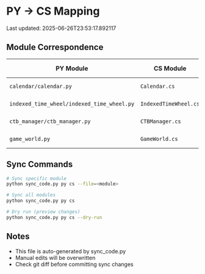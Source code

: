 # PY → CS Mapping

Last updated: 2025-06-26T23:53:17.892117

## Module Correspondence

| PY Module | CS Module | Status | Last Sync |
|------------|------------|--------|-----------|
| `calendar/calendar.py` | `Calendar.cs` | ✅ → ✅ | 2025-06-26 |
| `indexed_time_wheel/indexed_time_wheel.py` | `IndexedTimeWheel.cs` | ✅ → ✅ | 2025-06-26 |
| `ctb_manager/ctb_manager.py` | `CTBManager.cs` | ✅ → ✅ | 2025-06-26 |
| `game_world.py` | `GameWorld.cs` | ✅ → ❌ | 2025-06-26 |


## Sync Commands

```bash
# Sync specific module
python sync_code.py py cs --file=<module>

# Sync all modules  
python sync_code.py py cs

# Dry run (preview changes)
python sync_code.py py cs --dry-run
```

## Notes

- This file is auto-generated by sync_code.py
- Manual edits will be overwritten
- Check git diff before committing sync changes
